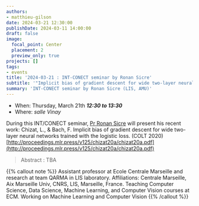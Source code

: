 ```yaml
---
authors:
- matthieu-gilson
date: 2024-03-21 12:30:00
publishDate: 2024-03-11 14:00:00
draft: false
image:
  focal_point: Center
  placement: 2
  preview_only: true
projects: []
tags:
- events
title: '2024-03-21 : INT-CONECT seminar by Ronan Sicre'
subtitle: '"Implicit bias of gradient descent for wide two-layer neural networks trained with the logistic loss" (2020)'
summary: 'INT-CONECT seminar by Ronan Sicre (LIS, AMU)'
---
```



* When: Thursday, March 21th ***12:30 to 13:30*** 
* Where: _salle Vinay_

During this INT/CONECT seminar, [Pr Ronan Sicre](https://pageperso.lis-lab.fr/~ronan.sicre/wordpress/) will present his recent work: Chizat, L., & Bach, F. Implicit bias of gradient descent for wide two-layer neural networks trained with the logistic loss. (COLT 2020) [http://proceedings.mlr.press/v125/chizat20a/chizat20a.pdf](http://proceedings.mlr.press/v125/chizat20a/chizat20a.pdf)

> Abstract : TBA

{{% callout note %}}
Assistant professor at Ecole Centrale Marseille and research at team QARMA in LIS laboratory.
Affiliations: Centrale Marseille, Aix Marseille Univ, CNRS, LIS, Marseille, France.
Teaching Computer Science, Data Science, Machine Learning, and Computer Vision courses at ECM.
Working on Machine Learning and Computer Vision
{{% /callout %}}
